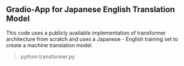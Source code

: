 ## Gradio-App for Japanese English Translation Model

This code uses a publicly available implementation of transformer architecture from scratch and uses a Japanese - English training set to create a machine translation model. 

> python transformer.py

